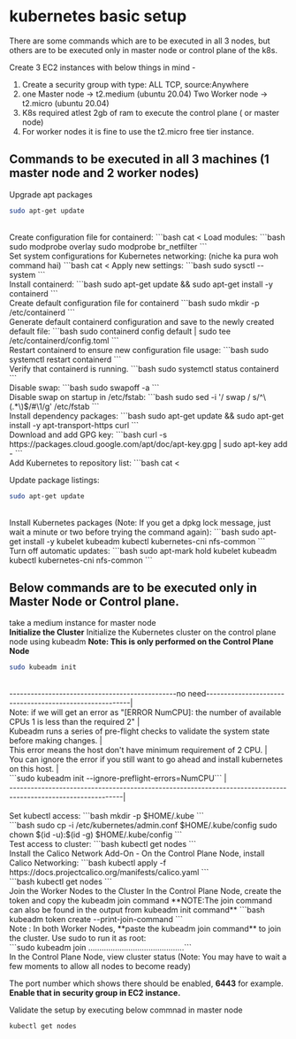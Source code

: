 # kubernetes basic setup
There are some commands which are to be executed in all 3 nodes, but others are to be executed only in master node or control plane of the k8s.

Create 3 EC2 instances with below things in mind - 
1. Create a security group with type: ALL TCP, source:Anywhere
2. one Master node -> t2.medium  (ubuntu 20.04)
   Two Worker node -> t2.micro  (ubuntu 20.04)
3. K8s required atlest 2gb of ram to execute the control plane ( or master node)
4. For worker nodes it is fine to use the t2.micro free tier instance.


## Commands to be executed in all 3 machines (1 master node and 2 worker nodes)
Upgrade apt packages
```bash
sudo apt-get update
```
 <br>
Create configuration file for containerd:
```bash
cat <<EOF | sudo tee /etc/modules-load.d/containerd.conf overlay br_netfilter 
EOF
```
 <br>
Load modules:
```bash
sudo modprobe overlay
sudo modprobe br_netfilter
```
 <br>
Set system configurations for Kubernetes networking: (niche ka pura woh command hai)
```bash
cat <<EOF | sudo tee /etc/sysctl.d/99-kubernetes-cri.conf
net.bridge.bridge-nf-call-iptables = 1
net.ipv4.ip_forward = 1
net.bridge.bridge-nf-call-ip6tables = 1
EOF
```
 <br>
Apply new settings:
```bash
sudo sysctl --system
```
 <br>
Install containerd:
```bash
sudo apt-get update && sudo apt-get install -y containerd
```
 <br>
Create default configuration file for containerd
```bash
sudo mkdir -p /etc/containerd
```
 <br>
Generate default containerd configuration and save to the newly created default file:
```bash
sudo containerd config default | sudo tee /etc/containerd/config.toml
```
 <br>
Restart containerd to ensure new configuration file usage:
```bash
sudo systemctl restart containerd
```
 <br>
Verify that containerd is running.
```bash
sudo systemctl status containerd
```
 <br>
Disable swap:
```bash
sudo swapoff -a
```
 <br>
Disable swap on startup in /etc/fstab:
```bash
sudo sed -i '/ swap / s/^\(.*\)$/#\1/g' /etc/fstab
```
 <br>
Install dependency packages:
```bash
sudo apt-get update && sudo apt-get install -y apt-transport-https curl
```
 <br>
Download and add GPG key:
```bash
curl -s https://packages.cloud.google.com/apt/doc/apt-key.gpg | sudo apt-key add -
```
 <br>
Add Kubernetes to repository list:
```bash
cat <<EOF | sudo tee /etc/apt/sources.list.d/kubernetes.list
deb https://apt.kubernetes.io/ kubernetes-xenial main
EOF
```
 <br>

Update package listings:
```bash
sudo apt-get update
```
 <br>
Install Kubernetes packages (Note: If you get a dpkg lock message, just wait a minute or two before trying the command again):
```bash
sudo apt-get install -y  kubelet kubeadm kubectl kubernetes-cni nfs-common
```
 <br>
Turn off automatic updates:
```bash
sudo apt-mark hold kubelet kubeadm kubectl kubernetes-cni nfs-common
```
 <br>

## Below commands are to be executed only in Master Node or Control plane.
take a medium instance for master node
 <br>
**Initialize the Cluster**
Initialize the Kubernetes cluster on the control plane node using kubeadm 
**Note: This is only performed on the Control Plane Node**
```bash
sudo kubeadm init
```
 <br>
-----------------------------------------------no need--------------------------------------------------------| <br>
Note: if we will get an error as "[ERROR NumCPU]: the number of available CPUs 1 is less than the required 2" | <br>
Kubeadm runs a series of pre-flight checks to validate the system state before making changes.                | <br>
This error means the host don't have minimum requirement of 2 CPU.                                            | <br>
You can ignore the error if you still want to go ahead and install kubernetes on this host.                   |  <br>
```sudo kubeadm init --ignore-preflight-errors=NumCPU```                                                      |  <br>
--------------------------------------------------------------------------------------------------------------| <br>
 <br>
Set kubectl access:
```bash
mkdir -p $HOME/.kube
```
 <br>
```bash
sudo cp -i /etc/kubernetes/admin.conf $HOME/.kube/config
sudo chown $(id -u):$(id -g) $HOME/.kube/config
```
 <br>
Test access to cluster:
```bash
kubectl get nodes
```
 <br>
Install the Calico Network Add-On -
On the Control Plane Node, install Calico Networking:
```bash
kubectl apply -f https://docs.projectcalico.org/manifests/calico.yaml
```
 <br>
```bash
kubectl get nodes
```
 <br>
Join the Worker Nodes to the Cluster
In the Control Plane Node, create the token and copy the kubeadm join command 
**NOTE:The join command can also be found in the output from kubeadm init command**
```bash
kubeadm token create --print-join-command
```
 <br>
Note : In both Worker Nodes, **paste the kubeadm join command** to join the cluster. Use sudo to run it as root: <br>
```sudo kubeadm join ....................<rest-of-the-command>.......................```
 <br>
In the Control Plane Node, view cluster status (Note: You may have to wait a few moments to allow all nodes to become ready)

The port number which shows there should be enabled, **6443** for example. **Enable that in security group in EC2 instance.**

Validate the setup by executing below commnad in master node
```bash
kubectl get nodes
```
